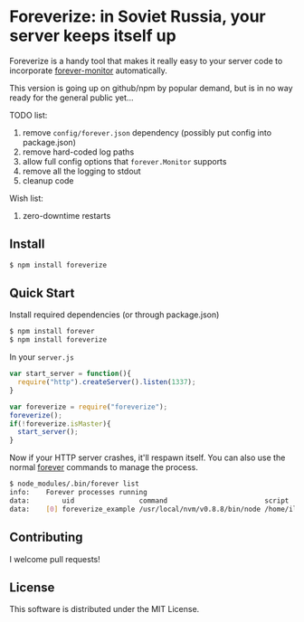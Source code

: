 # Foreverize: in Soviet Russia, your server keeps itself up

Foreverize is a handy tool that makes it really easy to your server code to incorporate [forever-monitor](https://github.com/nodejitsu/forever-monitor) automatically.

This version is going up on github/npm by popular demand, but is in no way ready for the general public yet...

TODO list:
  1. remove `config/forever.json` dependency (possibly put config into package.json)
  1. remove hard-coded log paths
  1. allow full config options that `forever.Monitor` supports
  1. remove all the logging to stdout
  1. cleanup code

Wish list:
  1. zero-downtime restarts


## Install

```bash
$ npm install foreverize
```

## Quick Start

Install required dependencies (or through package.json)

```bash
$ npm install forever
$ npm install foreverize
```

In your `server.js`

```javascript
var start_server = function(){
  require("http").createServer().listen(1337);
}

var foreverize = require("foreverize");
foreverize();
if(!foreverize.isMaster){
  start_server();
}
```

Now if your HTTP server crashes, it'll respawn itself. You can also use the normal 
[forever](https://github.com/nodejitsu/forever) commands to manage the process.

```bash
$ node_modules/.bin/forever list
info:    Forever processes running
data:        uid                command                        script                                          forever pid   logfile                                               uptime     
data:    [0] foreverize_example /usr/local/nvm/v0.8.8/bin/node /home/ilya/work/cm/foreverize_example/server.js 26326   26329 /home/ilya/work/cm/foreverize_example/log/forever.log 0:0:0:5.61    
```


## Contributing

I welcome pull requests!

## License

This software is distributed under the MIT License.